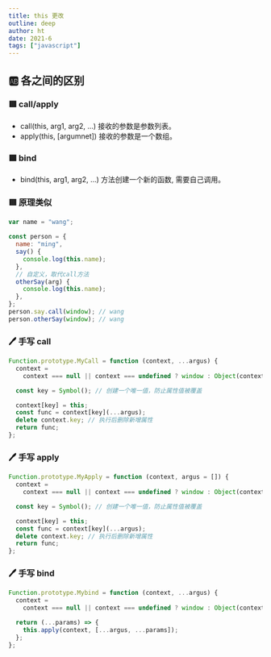 ```yaml
---
title: this 更改
outline: deep
author: ht
date: 2021-6
tags: ["javascript"]
---
```


## 🆎 各之间的区别

### 🟥 call/apply

- call(this, arg1, arg2, ...) 接收的参数是参数列表。
- apply(this, [argumnet]) 接收的参数是一个数组。

### 🟪 bind

- bind(this, arg1, arg2, ...) 方法创建一个新的函数, 需要自己调用。

### 🟥 原理类似

```js
var name = "wang";

const person = {
  name: "ming",
  say() {
    console.log(this.name);
  },
  // 自定义，取代call方法
  otherSay(arg) {
    console.log(this.name);
  },
};
person.say.call(window); // wang
person.otherSay(window); // wang
```

### 🖊️ 手写 call

```js
Function.prototype.MyCall = function (context, ...argus) {
  context =
    context === null || context === undefined ? window : Object(context);

  const key = Symbol(); // 创建一个唯一值，防止属性值被覆盖

  context[key] = this;
  const func = context[key](...argus);
  delete context.key; // 执行后删除新增属性
  return func;
};
```

### 🖊️ 手写 apply

```js
Function.prototype.MyApply = function (context, argus = []) {
  context =
    context === null || context === undefined ? window : Object(context);

  const key = Symbol(); // 创建一个唯一值，防止属性值被覆盖

  context[key] = this;
  const func = context[key](...argus);
  delete context.key; // 执行后删除新增属性
  return func;
};
```

### 🖊️ 手写 bind

```js
Function.prototype.Mybind = function (context, ...argus) {
  context =
    context === null || context === undefined ? window : Object(context);

  return (...params) => {
    this.apply(context, [...argus, ...params]);
  };
};
```
